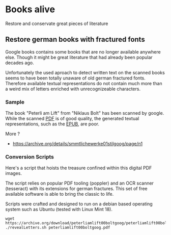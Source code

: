 # Books alive
Restore and conservate great pieces of literature

## Restore german books with fractured fonts
Google books contains some books that are no longer available anywhere else. Though it might be great literature that had already been popular decades ago.

Unfortunately the used aproach to detect written text on the scanned books seems to have been totally unaware of old german fractured fonts. Therefore available textual representations do not contain much more than a weird mix of letters enriched with unrecognizeable characters.

### Sample
The book "Peterli am Lift" from "Niklaus Bolt" has been scanned by google. While the scanned [PDF](https://archive.org/download/peterliamlift00boltgoog/peterliamlift00boltgoog.pdf) is of good quality, the generated textual representations, such as the [EPUB](https://archive.org/download/peterliamlift00boltgoog/peterliamlift00boltgoog.epub), are poor.

More ?
- https://archive.org/details/smmtlichewerke01stilgoog/page/n1



### Conversion Scripts
Here's a script that hoists the treasure confined within this digital PDF images.

The script relies on popular PDF tooling (poppler) and an OCR scanner (tesseract) with its extensions for german fractures. This set of free available software is able to bring the classic to life.

Scripts were crafted and designed to run on a debian based operating system such as Ubuntu (tested with Linux Mint 18).
```
wget https://archive.org/download/peterliamlift00boltgoog/peterliamlift00boltgoog.pdf
./revealLetters.sh peterliamlift00boltgoog.pdf
```
